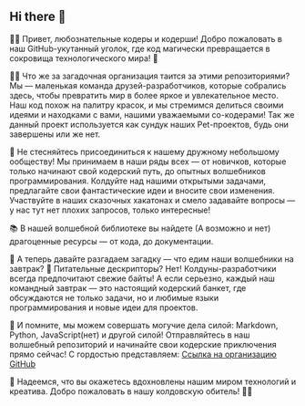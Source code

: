 ## Hi there 👋

<!--

**Here are some ideas to get you started:**

🙋‍♀️ A short introduction - what is your organization all about?
🌈 Contribution guidelines - how can the community get involved?
👩‍💻 Useful resources - where can the community find your docs? Is there anything else the community should know?
🍿 Fun facts - what does your team eat for breakfast?
🧙 Remember, you can do mighty things with the power of [Markdown](https://docs.github.com/github/writing-on-github/getting-started-with-writing-and-formatting-on-github/basic-writing-and-formatting-syntax)
-->

👩‍💻 Привет, любознательные кодеры и кодерши! Добро пожаловать в наш GitHub-укутанный уголок, где код магически превращается в сокровища технологического мира! 🌟

🙋‍♀️ Что же за загадочная организация таится за этими репозиториями? Мы — маленькая команда друзей-разработчиков, которые собрались здесь, чтобы превратить мир в более яркое и увлекательное место. Наш код похож на палитру красок, и мы стремимся делиться своими идеями и находками с вами, нашими уважаемыми со-кодерами!
Так же данный проект используется как сундук наших Pet-проектов, будь они завершены или же нет.

🐳 Не стесняйтесь присоединиться к нашему дружному небольшому ообществу! Мы принимаем в наши ряды всех — от новичков, которые только начинают свой кодерский путь, до опытных волшебников программирования. Колдуйте над нашими открытыми задачами, предлагайте свои фантастические идеи и вносите свои изменения. Участвуйте в наших сказочных хакатонах и смело задавайте вопросы — у нас тут нет плохих запросов, только интересные!

📚 В нашей волшебной библиотеке вы найдете (А возможно и нет) драгоценные ресурсы — от кода, до документации.

🍿 А теперь давайте разгадаем загадку — что едим наши волшебники на завтрак? 🥞 Питательные дескрипторы? Нет! Колдуны-разработчики всегда предпочитают свежие байты! А если серьезно, каждый наш командный завтрак — это настоящий кодерский банкет, где обсуждаются не только задачи, но и любимые языки программирования и новые идеи для проектов.

🧙 И помните, мы можем совершать могучие дела силой: Markdown, Python, JavaScript(нет) и другой силой! Отправляйтесь в наш волшебный репозиторий и начинайте свои кодерские приключения прямо сейчас! С гордостью представляем: [Ссылка на организацию GitHub](https://github.com/Panabey)

🌟 Надеемся, что вы окажетесь вдохновлены нашим миром технологий и креатива. Добро пожаловать в нашу колдовскую обитель! 🧙‍♂️
